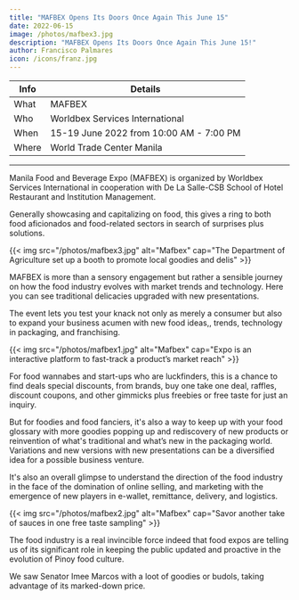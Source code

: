 ```yaml
---
title: "MAFBEX Opens Its Doors Once Again This June 15"
date: 2022-06-15
image: /photos/mafbex3.jpg
description: "MAFBEX Opens Its Doors Once Again This June 15!"
author: Francisco Palmares
icon: /icons/franz.jpg
---
```



<!-- Wednesday, June 15, 2022 -->

Info | Details 
--- | ---
What | MAFBEX
Who | Worldbex Services International
When | 15-19 June 2022 from 10:00 AM - 7:00 PM
Where | World Trade Center Manila


 <!-- , and for the benefit of ABS-CBN Lingkod Kapamilya Foundation. -->

<!-- This June 15, the country’s premier food and beverages expo goes back on-ground once again at World Trade Center Manila. MAFBEX brings everyone to a new world of good taste as the return was welcomed by various speakers and guests of honor at the opening ceremony.

The opening ceremony was held at the World Trade Center, and started with a doxology and after that, an entertaining dance and song performance. 

Along with that, WSI’s founding chairman, Joseph Ang, also gave his thanks for the continuous support for MAFBEX. Mayor Imelda Calixto-Rubiano represented by Chief Peter Eric D. Pardo, the chief of staff of the Mayor of Pasay, also talked about the importance of local tourism and revitalizing the economy from the pandemic. Mr. Woodrow C. Maquiling, the undersecretary of the Department of Tourism, also welcomed the return of MAFBEX on-ground. 

Lastly, Senator Imee Marcos also discussed the importance of the logistics of food and the role of agriculture in the food industry during her speech. Sen. Imee Marcos, Chief Peter Eric D. Pardo, Mr. Woodrow C. Maquiling, along with Joseph L. Ang, Levi Ang, Jill Aithnie Ang, and Rene Ramos initiates the ribbon cutting ceremony to celebrate the opening of MAFBEX.

Important figures in the food and beverages industry such as the Department of Agriculture's Undersecretary Evelyn Lavina and Undersecretary Ms. Kristine Evangelista, Dr. Ramon Yedra, the OIC Agribusiness and Marketing Assistance Services (AMAS), Mr. Benhur Ong, Chancellor of De La Salle - College of Saint Benilde, Dean Marie Castro of SHRIM DLS-CSB, and celebrity chef Ninong Ry also joined the opening ceremony and participated in the ribbon cutting.

This year’s 16th edition of MAFBEX brings the Chefs of the World program, Demo stages, and the Flaircup Competition on-ground once again. Besides that, there are also various zones, including the Brew District, that professionals, home cooks, and hobbyists can visit to find new and familiar products that can help elevate their cooking. 

MAFBEX will have its doors open from June 15-19, 2022 at 10:00 AM - 7:00 PM at World Trade Center Manila. Buy your tickets here: http://register.worldbexevents.com/ 

Follow them:
- Fb page: MAFBEX 
- IG page @MAFBEX 

-->

---

<!-- eturning to the familiar venue famous for expos - World Trade Center in this new normal format still requires a checkpoint with a vaccine card. -->


<!-- Its unloading time at the entrance of the World Trade Center
It has been a couple of years since expos hibernated due to pandemic restrictions. And it's like a homecoming to attend the opening of MAFBEX,  which is holding its 13th edition to date.

Attendees line up at the entrance for a bag and vaccine card check
Thanks Ganda Negosyo for the ticket complement, the fondness of going to an expo sparked anew.  -->

Manila Food and Beverage Expo (MAFBEX) is organized by Worldbex Services International in cooperation with De La Salle-CSB School of Hotel Restaurant and Institution Management.

<!-- is a perennial 5-day techno fun fare before the onset of the pandemic.  --> Generally showcasing and capitalizing on food, this gives a ring to both food aficionados and food-related sectors in search of surprises plus solutions.

{{< img src="/photos/mafbex3.jpg" alt="Mafbex" cap="The Department of Agriculture set up a booth to promote local goodies and delis" >}}


MAFBEX is more than a sensory engagement but rather a sensible journey on how the food industry evolves with market trends and technology. Here you can see traditional delicacies upgraded with new presentations.

<!-- Waiting for a cooking demo for a Malaysian condiment brand -->



<!-- Participated with all segments of MSMEs and was well supported by government partners and private sectors., MAFBEX has evolved to cater also to manufacturing and tourism industries to entrepreneurs and small business owners teeming with all the exhibitors. -->

<!-- Packaging variations on display for food pack dealers -->

The event lets you test your knack not only as merely a consumer but also to expand your business acumen with new food ideas,, trends, technology in packaging, and franchising.


{{< img src="/photos/mafbex1.jpg" alt="Mafbex" cap="Expo is an interactive platform to fast-track a product’s market reach" >}}

<!-- Lembest, a lechon franchiser, offers a wheel of fortune gimmick -->

For food wannabes and start-ups who are luckfinders,  this is a chance to find deals special discounts, from brands,  buy one take one deal, raffles, discount coupons, and other gimmicks plus freebies or free taste for just an inquiry.


<!-- Tantalizing food arrangement of a Chinese specialty -->

But for foodies and food fanciers, it's also a way to keep up with your food glossary with more goodies popping up and rediscovery of new products or reinvention of what's traditional and what’s new in the packaging world. Variations and new versions with new presentations can be a diversified idea for a possible business venture.


<!-- New food gadgets like this USB coffee tumbler is a promising must-have -->
It's also an overall glimpse to understand the direction of the food industry in the face of the domination of online selling, and marketing with the emergence of new players in e-wallet, remittance, delivery, and logistics.


{{< img src="/photos/mafbex2.jpg" alt="Mafbex" cap="Savor another take of sauces in one free taste sampling" >}}


The food industry is a real invincible force indeed that food expos are telling us of its significant role in keeping the public updated and proactive in the evolution of Pinoy food culture.



<!-- After a comfortable hour. you have this all settling on your rounds. With free taste, a collection of brochures, giveaways, small explanations, free cooking demos, and even a good massage. That makes the expo exploits worth the scan and scout navigation. -->


<!-- There's a message in massage to culminate your exposerye  a courtesy of Hiro -->



<!-- A gathering crowd was forming on my way out. A figure emerged out of the selfie chasers. It's a lady reemerging from a familiar time and it’s such a pleasant surprise to see  -->

We saw Senator Imee Marcos with a loot of goodies or budols, taking advantage of its marked-down price.

<!-- Thai Chicken Coatig B1Y1 @24, Xollageb Drink @20, LC 500g Bihn @33 -->
